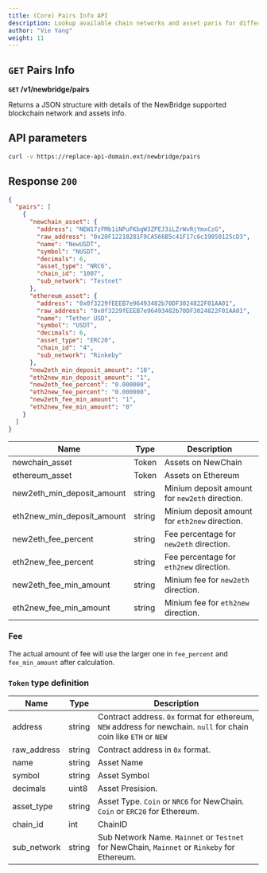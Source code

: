 ```yaml
---
title: (Core) Pairs Info API
description: Lookup available chain networks and asset paris for different bridge directions
author: "Vie Yang"
weight: 11
---
```


## `GET` Pairs Info

**`GET` /v1/newbridge/pairs**

Returns a JSON structure with details of the NewBridge supported blockchain network and assets info.

## API parameters

```bash
curl -v https://replace-api-domain.ext/newbridge/pairs
```

## Response `200`

```json
{
  "pairs": [
    {
      "newchain_asset": {
        "address": "NEW17zFMb1iNPuFKbgW3ZPEJ3iLZrWvRjYmxCzG",
        "raw_address": "0x20F12218281F9CA566B5c41F17c6c19050125cD3",
        "name": "NewUSDT",
        "symbol": "NUSDT",
        "decimals": 6,
        "asset_type": "NRC6",
        "chain_id": "1007",
        "sub_network": "Testnet"
      },
      "ethereum_asset": {
        "address": "0x0f3229fEEEB7e96493482b70DF3024822F01AA01",
        "raw_address": "0x0f3229fEEEB7e96493482b70DF3024822F01AA01",
        "name": "Tether USD",
        "symbol": "USDT",
        "decimals": 6,
        "asset_type": "ERC20",
        "chain_id": "4",
        "sub_network": "Rinkeby"
      },
      "new2eth_min_deposit_amount": "10",
      "eth2new_min_deposit_amount": "1",
      "new2eth_fee_percent": "0.000000",
      "eth2new_fee_percent": "0.000000",
      "new2eth_fee_min_amount": "1",
      "eth2new_fee_min_amount": "0"
    }
  ]
}
```

| Name                       | Type   | Description                                    |
| -------------------------- | ------ | ---------------------------------------------- |
| newchain_asset             | Token  | Assets on NewChain                             |
| ethereum_asset             | Token  | Assets on Ethereum                             |
| new2eth_min_deposit_amount | string | Minium deposit amount for `new2eth` direction. |
| eth2new_min_deposit_amount | string | Minium deposit amount for `eth2new` direction. |
| new2eth_fee_percent        | string | Fee percentage for `new2eth` direction.        |
| eth2new_fee_percent        | string | Fee percentage for `eth2new` direction.        |
| new2eth_fee_min_amount     | string | Minium fee for `new2eth` direction.            |
| eth2new_fee_min_amount     | string | Minium fee for `eth2new` direction.            |

### Fee

The actual amount of fee will use the larger one in `fee_percent` and `fee_min_amount` after calculation.

### `Token` type definition

| Name        | Type   | Description                                                                                                       |
| ----------- | ------ | ----------------------------------------------------------------------------------------------------------------- |
| address     | string | Contract address. `0x` format for ethereum, `NEW` address for newchain. `null` for chain coin like `ETH` or `NEW` |
| raw_address | string | Contract address in `0x` format.                                                                                  |
| name        | string | Asset Name                                                                                                        |
| symbol      | string | Asset Symbol                                                                                                      |
| decimals    | uint8  | Asset Presision.                                                                                                  |
| asset_type  | string | Asset Type. `Coin` or `NRC6` for NewChain. `Coin` or `ERC20` for Ethereum.                                        |
| chain_id    | int    | ChainID                                                                                                           |
| sub_network | string | Sub Network Name. `Mainnet` or `Testnet` for NewChain, `Mainnet` or `Rinkeby` for Ethereum.                       |
